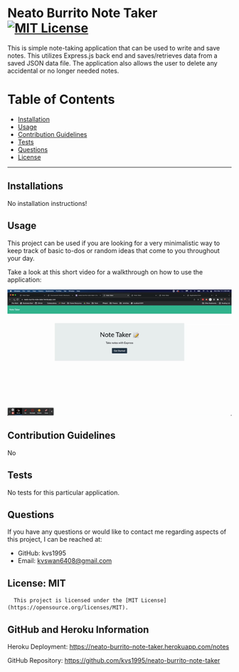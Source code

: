 # Neato Burrito Note Taker [![MIT License](<https://img.shields.io/badge/License-MIT-green.svg>)](https://opensource.org/licenses/MIT)

  This is simple note-taking application that can be used to write and save notes. This utilizes Express.js back end and saves/retrieves data from a saved JSON data file. The application also allows the user to delete any accidental or no longer needed notes.  

  # Table of Contents
  * [Installation](#installation)
  * [Usage](#usage)
  * [Contribution Guidelines](#contribution-guidelines)
  * [Tests](#tests)
  * [Questions](#questions)
  * [License](#license)

  ---
  ## Installations
  No installation instructions!

  ## Usage
  This project can be used if you are looking for a very minimalistic way to keep track of basic to-dos or random ideas that come to you throughout your day. 
  
  Take a look at this short video for a walkthrough on how to use the application:

  ![video](./Assets/neato-burrito-note-taker.gif)

  ## Contribution Guidelines
  No

  ## Tests
  No tests for this particular application. 

  ## Questions
  
  If you have any questions or would like to contact me regarding aspects of this project, I can be reached at:
  * GitHub: kvs1995
  * Email: kvswan6408@gmail.com


  ## License: MIT
      This project is licensed under the [MIT License](https://opensource.org/licenses/MIT).

## GitHub and Heroku Information
Heroku Deployment: https://neato-burrito-note-taker.herokuapp.com/notes

GitHub Repository: https://github.com/kvs1995/neato-burrito-note-taker